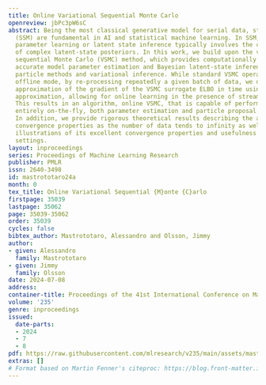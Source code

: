 ```yaml
---
title: Online Variational Sequential Monte Carlo
openreview: jbPc3pW6sC
abstract: Being the most classical generative model for serial data, state-space models
  (SSM) are fundamental in AI and statistical machine learning. In SSM, any form of
  parameter learning or latent state inference typically involves the computation
  of complex latent-state posteriors. In this work, we build upon the variational
  sequential Monte Carlo (VSMC) method, which provides computationally efficient and
  accurate model parameter estimation and Bayesian latent-state inference by combining
  particle methods and variational inference. While standard VSMC operates in the
  offline mode, by re-processing repeatedly a given batch of data, we distribute the
  approximation of the gradient of the VSMC surrogate ELBO in time using stochastic
  approximation, allowing for online learning in the presence of streams of data.
  This results in an algorithm, online VSMC, that is capable of performing efficiently,
  entirely on-the-fly, both parameter estimation and particle proposal adaptation.
  In addition, we provide rigorous theoretical results describing the algorithm’s
  convergence properties as the number of data tends to infinity as well as numerical
  illustrations of its excellent convergence properties and usefulness also in batch-processing
  settings.
layout: inproceedings
series: Proceedings of Machine Learning Research
publisher: PMLR
issn: 2640-3498
id: mastrototaro24a
month: 0
tex_title: Online Variational Sequential {M}onte {C}arlo
firstpage: 35039
lastpage: 35062
page: 35039-35062
order: 35039
cycles: false
bibtex_author: Mastrototaro, Alessandro and Olsson, Jimmy
author:
- given: Alessandro
  family: Mastrototaro
- given: Jimmy
  family: Olsson
date: 2024-07-08
address:
container-title: Proceedings of the 41st International Conference on Machine Learning
volume: '235'
genre: inproceedings
issued:
  date-parts:
  - 2024
  - 7
  - 8
pdf: https://raw.githubusercontent.com/mlresearch/v235/main/assets/mastrototaro24a/mastrototaro24a.pdf
extras: []
# Format based on Martin Fenner's citeproc: https://blog.front-matter.io/posts/citeproc-yaml-for-bibliographies/
---
```

